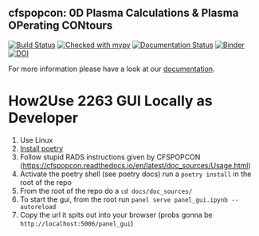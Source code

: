 cfspopcon: 0D Plasma Calculations & Plasma OPerating CONtours
--------------------------------------------------------------

[![Build Status](https://github.com/cfs-energy/cfspopcon/actions/workflows/workflow_actions.yml/badge.svg)](https://github.com/cfs-energy/cfspopcon/actions)
[![Checked with mypy](http://www.mypy-lang.org/static/mypy_badge.svg)](http://mypy-lang.org/)
[![Documentation Status](https://readthedocs.org/projects/cfspopcon/badge/?version=latest)](https://cfspopcon.readthedocs.io/en/latest/?badge=latest)
[![Binder](https://mybinder.org/badge_logo.svg)](https://mybinder.org/v2/gh/cfs-energy/cfspopcon/HEAD)
[![DOI](https://zenodo.org/badge/DOI/10.5281/zenodo.10054880.svg)](https://doi.org/10.5281/zenodo.10054880)

For more information please have a look at our [documentation](https://cfspopcon.readthedocs.io/en/latest/).

# How2Use 2263 GUI Locally as Developer
1) Use Linux
2) [Install poetry](https://python-poetry.org/)
3) Follow stupid RADS instructions given by CFSPOPCON (https://cfspopcon.readthedocs.io/en/latest/doc_sources/Usage.html)
4) Activate the poetry shell (see poetry docs) run a `poetry install` in the root of the repo
5) From the root of the repo do a `cd docs/doc_sources/`
6) To start the gui, from the root run `panel serve panel_gui.ipynb --autoreload`
7) Copy the url it spits out into your browser (probs gonna be `http://localhost:5006/panel_gui`)
